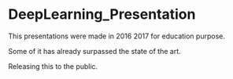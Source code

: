 # DeepLearning_Presentation
This presentations were made in 2016 2017 for education purpose.

Some of it has already surpassed the state of the art.

Releasing this to the public.
